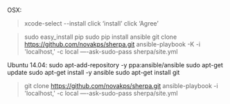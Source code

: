 OSX:
> xcode-select --install
click ‘install’
click ‘Agree’

>  sudo easy_install pip
> sudo pip install ansible
> git clone https://github.com/novakps/sherpa.git
> ansible-playbook -K -i 'localhost,' -c local —-ask-sudo-pass sherpa/site.yml 

Ubuntu 14.04:
sudo apt-add-repository -y ppa:ansible/ansible
sudo apt-get update
sudo apt-get install -y ansible
sudo apt-get install git

> git clone https://github.com/novakps/sherpa.git
> ansible-playbook -i 'localhost,' -c local —-ask-sudo-pass sherpa/site.yml 



